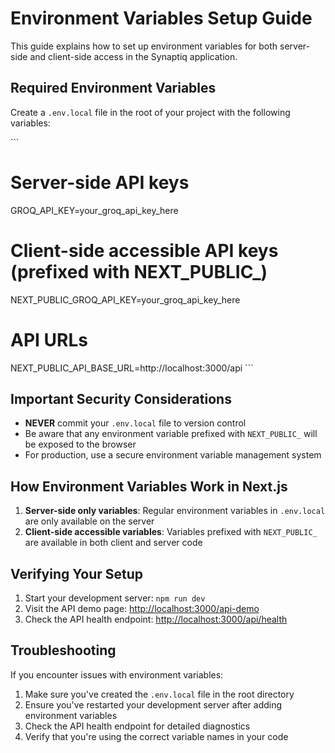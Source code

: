 # Environment Variables Setup Guide

This guide explains how to set up environment variables for both server-side and client-side access in the Synaptiq application.

## Required Environment Variables

Create a `.env.local` file in the root of your project with the following variables:

\`\`\`
# Server-side API keys
GROQ_API_KEY=your_groq_api_key_here

# Client-side accessible API keys (prefixed with NEXT_PUBLIC_)
NEXT_PUBLIC_GROQ_API_KEY=your_groq_api_key_here

# API URLs
NEXT_PUBLIC_API_BASE_URL=http://localhost:3000/api
\`\`\`

## Important Security Considerations

- **NEVER** commit your `.env.local` file to version control
- Be aware that any environment variable prefixed with `NEXT_PUBLIC_` will be exposed to the browser
- For production, use a secure environment variable management system

## How Environment Variables Work in Next.js

1. **Server-side only variables**: Regular environment variables in `.env.local` are only available on the server
2. **Client-side accessible variables**: Variables prefixed with `NEXT_PUBLIC_` are available in both client and server code

## Verifying Your Setup

1. Start your development server: `npm run dev`
2. Visit the API demo page: [http://localhost:3000/api-demo](http://localhost:3000/api-demo)
3. Check the API health endpoint: [http://localhost:3000/api/health](http://localhost:3000/api/health)

## Troubleshooting

If you encounter issues with environment variables:

1. Make sure you've created the `.env.local` file in the root directory
2. Ensure you've restarted your development server after adding environment variables
3. Check the API health endpoint for detailed diagnostics
4. Verify that you're using the correct variable names in your code
